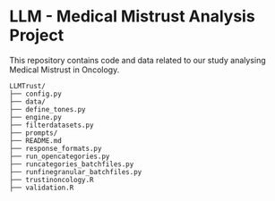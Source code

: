 # LLM - Medical Mistrust Analysis Project 

This repository contains code and data related to our study analysing Medical Mistrust in Oncology.


```
LLMTrust/
├── config.py
├── data/
├── define_tones.py
├── engine.py
├── filterdatasets.py
├── prompts/
├── README.md
├── response_formats.py
├── run_opencategories.py
├── runcategories_batchfiles.py
├── runfinegranular_batchfiles.py
├── trustinoncology.R
├── validation.R
```


